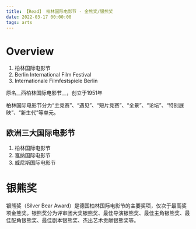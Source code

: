 ```yaml
---
title: 【Read】 柏林国际电影节 - 金熊奖/银熊奖
date: 2022-03-17 00:00:00
tags: arts
---
```


# Overview

1. 柏林国际电影节
1. Berlin International Film Festival
1. Internationale Filmfestspiele Berlin

原名__西柏林国际电影节__，创立于1951年

柏林国际电影节分为“主竞赛”、“遇见”、“短片竞赛”、“全景”、“论坛”、“特别展映”、“新生代”等单元。

## 欧洲三大国际电影节

1. 柏林国际电影节
1. 戛纳国际电影节
1. 威尼斯国际电影节

# 银熊奖

银熊奖（Silver Bear Award）是德国柏林国际电影节的主要奖项，仅次于最高奖项金熊奖。银熊奖分为评审团大奖银熊奖、最佳导演银熊奖、最佳主角银熊奖、最佳配角银熊奖、最佳剧本银熊奖、杰出艺术贡献银熊奖等。
